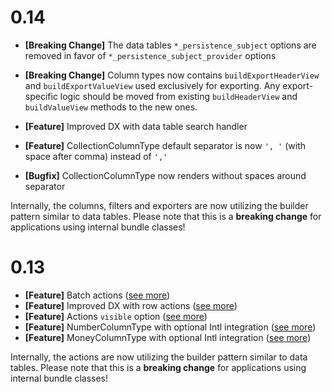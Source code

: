 # 0.14

- **[Breaking Change]** The data tables `*_persistence_subject` options are removed in favor of `*_persistence_subject_provider` options
- **[Breaking Change]** Column types now contains `buildExportHeaderView` and `buildExportValueView` used exclusively for exporting. 
Any export-specific logic should be moved from existing `buildHeaderView` and `buildValueView` methods to the new ones.

- **[Feature]** Improved DX with data table search handler
- **[Feature]** CollectionColumnType default separator is now `', '` (with space after comma) instead of `','`
- **[Bugfix]** CollectionColumnType now renders without spaces around separator

Internally, the columns, filters and exporters are now utilizing the builder pattern similar to data tables.
Please note that this is a **breaking change** for applications using internal bundle classes!

# 0.13

- **[Feature]** Batch actions ([see more](https://data-table-bundle.swroblewski.pl/features/actions/batch-actions/))
- **[Feature]** Improved DX with row actions ([see more](https://data-table-bundle.swroblewski.pl/features/actions/row-actions/))
- **[Feature]** Actions `visible` option ([see more](https://data-table-bundle.swroblewski.pl/reference/actions/types/action/#visible))
- **[Feature]** NumberColumnType with optional Intl integration ([see more](https://data-table-bundle.swroblewski.pl/reference/columns/types/number/))
- **[Feature]** MoneyColumnType with optional Intl integration ([see more](https://data-table-bundle.swroblewski.pl/reference/columns/types/money/))

Internally, the actions are now utilizing the builder pattern similar to data tables.
Please note that this is a **breaking change** for applications using internal bundle classes!
